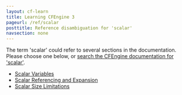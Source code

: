 ```yaml
---
layout: cf-learn
title: Learning CFEngine 3
pageurl: /ref/scalar
posttitle: Reference disambiguation for 'scalar'
navsection: none
---
```


The term 'scalar' could refer to several sections in the documentation. Please choose one below, or
[search the CFEngine documentation for 'scalar'](http://docs.cfengine.com/latest/search.html?q=scalar).

- [Scalar Variables](http://docs.cfengine.com/latest/reference-promise-types-vars.html#scalar-variables)
- [Scalar Referencing and Expansion](http://docs.cfengine.com/latest/guide-language-concepts-variables.html#scalar-referencing-and-expansion)
- [Scalar Size Limitations](http://docs.cfengine.com/latest/guide-language-concepts-variables.html#scalar-size-limitations)
